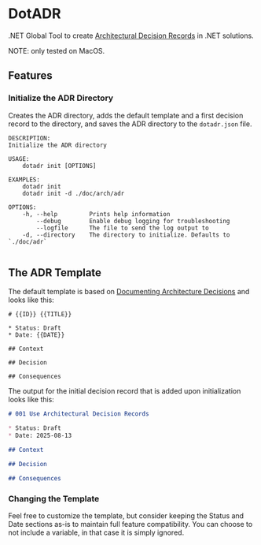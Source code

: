 # DotADR

.NET Global Tool to create [Architectural Decision Records](https://adr.github.io) in .NET solutions.

NOTE: only tested on MacOS.

## Features

### Initialize the ADR Directory

Creates the ADR directory, adds the default template and a first decision record to the directory, and saves the ADR directory to the `dotadr.json` file.

```text
DESCRIPTION:
Initialize the ADR directory

USAGE:
    dotadr init [OPTIONS]

EXAMPLES:
    dotadr init
    dotadr init -d ./doc/arch/adr

OPTIONS:
    -h, --help         Prints help information                             
        --debug        Enable debug logging for troubleshooting            
        --logfile      The file to send the log output to                  
    -d, --directory    The directory to initialize. Defaults to `./doc/adr`


```

## The ADR Template

The default template is based on [Documenting Architecture Decisions](https://cognitect.com/blog/2011/11/15/documenting-architecture-decisions) and looks like this:

```text
# {{ID}} {{TITLE}}

* Status: Draft
* Date: {{DATE}}

## Context

## Decision

## Consequences

```

The output for the initial decision record that is added upon initialization looks like this:

```markdown
# 001 Use Architectural Decision Records

* Status: Draft
* Date: 2025-08-13

## Context

## Decision

## Consequences

```

### Changing the Template

Feel free to customize the template, but consider keeping the Status and Date sections as-is to maintain full feature compatibility.
You can choose to not include a variable, in that case it is simply ignored.
